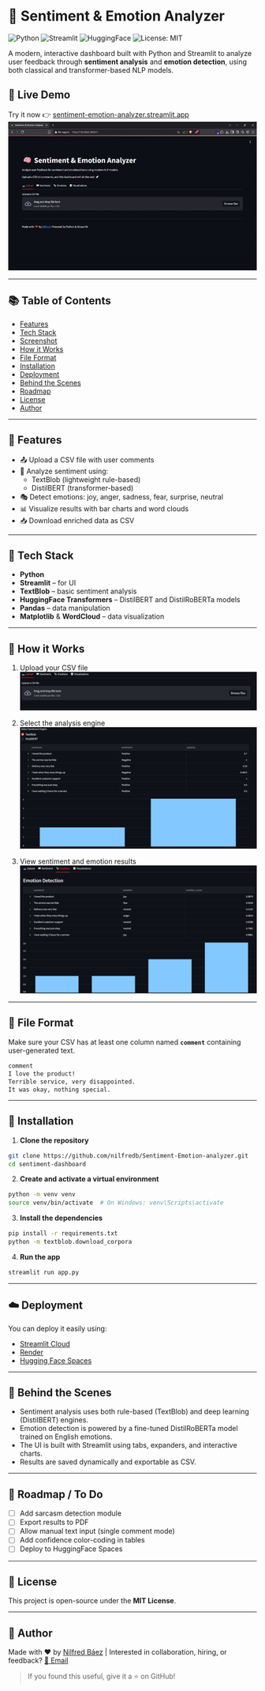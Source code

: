 # 🧠 Sentiment & Emotion Analyzer

![Python](https://img.shields.io/badge/Python-3.10-blue)
![Streamlit](https://img.shields.io/badge/Built%20with-Streamlit-orange)
![HuggingFace](https://img.shields.io/badge/Transformers-HuggingFace-yellow)
![License: MIT](https://img.shields.io/badge/License-MIT-green)

A modern, interactive dashboard built with Python and Streamlit to analyze user feedback through **sentiment analysis** and **emotion detection**, using both classical and transformer-based NLP models.

## 🔗 Live Demo

Try it now 👉 [sentiment-emotion-analyzer.streamlit.app](https://sentiment-emotion-analyzer-8x7n5whdq9qpnirfjxxq93.streamlit.app/)
![demo](./resources/1.gif)

---

## 📚 Table of Contents

- [Features](#-features)
- [Tech Stack](#-tech-stack)
- [Screenshot](#-screenshot)
- [How it Works](#-how-it-works)
- [File Format](#-file-format)
- [Installation](#-installation)
- [Deployment](#-deployment)
- [Behind the Scenes](#-behind-the-scenes)
- [Roadmap](#-roadmap--to-do)
- [License](#-license)
- [Author](#-author)

---

## 🚀 Features

- 📤 Upload a CSV file with user comments
- 💬 Analyze sentiment using:
  - TextBlob (lightweight rule-based)
  - DistilBERT (transformer-based)
- 🎭 Detect emotions: joy, anger, sadness, fear, surprise, neutral
- 📊 Visualize results with bar charts and word clouds
- 📥 Download enriched data as CSV

---

## 🧰 Tech Stack

- **Python**
- **Streamlit** – for UI
- **TextBlob** – basic sentiment analysis
- **HuggingFace Transformers** – DistilBERT and DistilRoBERTa models
- **Pandas** – data manipulation
- **Matplotlib** & **WordCloud** – data visualization

---

## 🧪 How it Works

1. Upload your CSV file  
   ![upload](./resources/3.png)

2. Select the analysis engine  
   ![engine](./resources/1.png)

3. View sentiment and emotion results  
   ![results](./resources/2.png)

---

## 📂 File Format

Make sure your CSV has at least one column named **`comment`** containing user-generated text.

```csv
comment
I love the product!
Terrible service, very disappointed.
It was okay, nothing special.
```

---

## 🔧 Installation

1. **Clone the repository**

```bash
git clone https://github.com/nilfredb/Sentiment-Emotion-analyzer.git
cd sentiment-dashboard
```

2. **Create and activate a virtual environment**

```bash
python -m venv venv
source venv/bin/activate  # On Windows: venv\Scripts\activate
```

3. **Install the dependencies**

```bash
pip install -r requirements.txt
python -m textblob.download_corpora
```

4. **Run the app**

```bash
streamlit run app.py
```

---

## ☁️ Deployment

You can deploy it easily using:
- [Streamlit Cloud](https://share.streamlit.io/)
- [Render](https://render.com)
- [Hugging Face Spaces](https://huggingface.co/spaces)

---

## 🧠 Behind the Scenes

- Sentiment analysis uses both rule-based (TextBlob) and deep learning (DistilBERT) engines.
- Emotion detection is powered by a fine-tuned DistilRoBERTa model trained on English emotions.
- The UI is built with Streamlit using tabs, expanders, and interactive charts.
- Results are saved dynamically and exportable as CSV.

---

## 📅 Roadmap / To Do

- [ ] Add sarcasm detection module
- [ ] Export results to PDF
- [ ] Allow manual text input (single comment mode)
- [ ] Add confidence color-coding in tables
- [ ] Deploy to HuggingFace Spaces

---

## 📄 License

This project is open-source under the **MIT License**.

---

## 🙌 Author

Made with ❤️ by [Nilfred Báez](https://github.com/nilfredb) | Interested in collaboration, hiring, or feedback?
[📧 Email](mailto:nbaez414@gmail.com)

> If you found this useful, give it a ⭐ on GitHub!